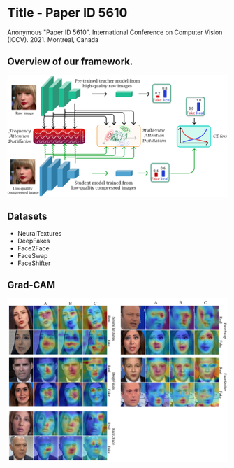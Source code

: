 # Title - Paper ID 5610
Anonymous "Paper ID 5610".  International Conference on Computer Vision (ICCV). 2021. Montreal, Canada

## Overview of our framework.
<p align="center">
    <img src='./images/overall_pineline-min.png' width=800  alt="overall pineline">
<p>

## Datasets
* NeuralTextures
* DeepFakes
* Face2Face
* FaceSwap
* FaceShifter

## Grad-CAM
<p align="center">
    <img src='./images/gradcam-min.png' width=800 alt="Grad-CAM">
<p>